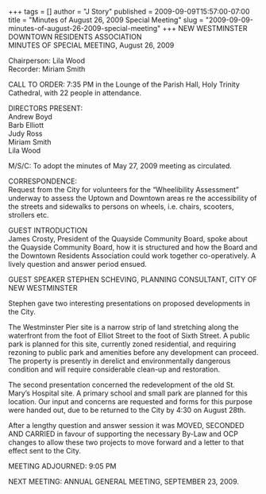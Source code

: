 +++
tags = []
author = "J Story"
published = 2009-09-09T15:57:00-07:00
title = "Minutes of August 26, 2009 Special Meeting"
slug = "2009-09-09-minutes-of-august-26-2009-special-meeting"
+++
NEW WESTMINSTER DOWNTOWN RESIDENTS ASSOCIATION  
MINUTES OF SPECIAL MEETING, August 26, 2009  
  
Chairperson: Lila Wood  
Recorder: Miriam Smith  
  
CALL TO ORDER: 7:35 PM in the Lounge of the Parish Hall, Holy Trinity
Cathedral, with 22 people in attendance.  
  
DIRECTORS PRESENT:  
Andrew Boyd  
Barb Elliott  
Judy Ross  
Miriam Smith  
Lila Wood  
  
M/S/C: To adopt the minutes of May 27, 2009 meeting as circulated.  
  
CORRESPONDENCE:  
Request from the City for volunteers for the “Wheelibility Assessment”
underway to assess the Uptown and Downtown areas re the accessibility of
the streets and sidewalks to persons on wheels, i.e. chairs, scooters,
strollers etc.  
  
GUEST INTRODUCTION  
James Crosty, President of the Quayside Community Board, spoke about the
Quayside Community Board, how it is structured and how the Board and the
Downtown Residents Association could work together co-operatively. A
lively question and answer period ensued.  
  
GUEST SPEAKER STEPHEN SCHEVING, PLANNING CONSULTANT, CITY OF NEW
WESTMINSTER  
  
Stephen gave two interesting presentations on proposed developments in
the City.  
  
The Westminster Pier site is a narrow strip of land stretching along the
waterfront from the foot of Elliot Street to the foot of Sixth Street. A
public park is planned for this site, currently zoned residential, and
requiring rezoning to public park and amenities before any development
can proceed. The property is presently in derelict and environmentally
dangerous condition and will require considerable clean-up and
restoration.  
  
The second presentation concerned the redevelopment of the old St.
Mary’s Hospital site. A primary school and small park are planned for
this location. Our input and concerns are requested and forms for this
purpose were handed out, due to be returned to the City by 4:30 on
August 28th.  
  
After a lengthy question and answer session it was MOVED, SECONDED AND
CARRIED in favour of supporting the necessary By-Law and OCP changes to
allow these two projects to move forward and a letter to that effect
sent to the City.  
  
MEETING ADJOURNED: 9:05 PM  
  
NEXT MEETING: ANNUAL GENERAL MEETING, SEPTEMBER 23, 2009.
